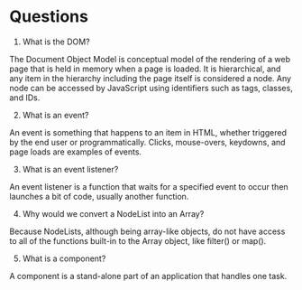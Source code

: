 # Questions

1. What is the DOM?

The Document Object Model is conceptual model of the rendering of a web page that is held in memory when a page is loaded.  It is hierarchical, and any item in the hierarchy including the page itself is considered a node.  Any node can be accessed by JavaScript using identifiers such as tags, classes, and IDs.

2. What is an event?

An event is something that happens to an item in HTML, whether triggered by the end user or programmatically.  Clicks, mouse-overs, keydowns, and page loads are examples of events.

3. What is an event listener?

An event listener is a function that waits for a specified event to occur then launches a bit of code, usually another function.

4. Why would we convert a NodeList into an Array?

Because NodeLists, although being array-like objects, do not have access to all of the functions built-in to the Array object, like filter() or map().

5. What is a component?

A component is a stand-alone part of an application that handles one task.

